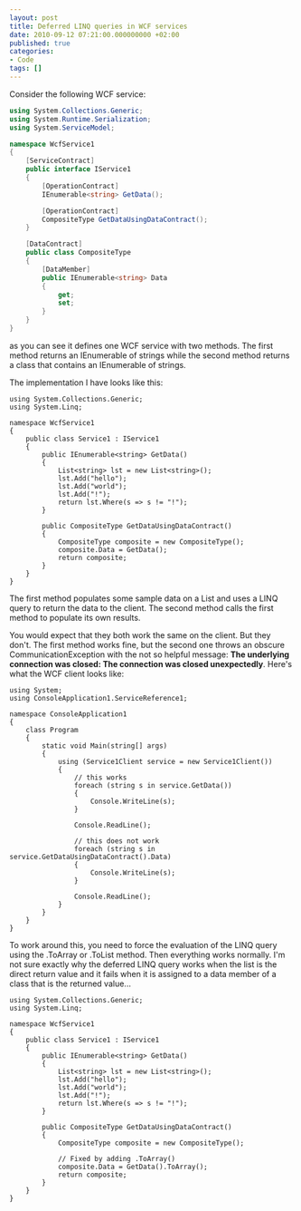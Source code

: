 ```yaml
---
layout: post
title: Deferred LINQ queries in WCF services
date: 2010-09-12 07:21:00.000000000 +02:00
published: true
categories:
- Code
tags: []
---
```


Consider the following WCF service:

```cs
using System.Collections.Generic;
using System.Runtime.Serialization;
using System.ServiceModel;

namespace WcfService1
{
	[ServiceContract]
	public interface IService1
	{
		[OperationContract]
		IEnumerable<string> GetData();

		[OperationContract]
		CompositeType GetDataUsingDataContract();
	}

	[DataContract]
	public class CompositeType
	{
		[DataMember]
		public IEnumerable<string> Data
		{
			get;
			set;
		}
	}
}
```

as you can see it defines one WCF service with two methods. The first method returns an IEnumerable of strings while the second method returns a class that contains an IEnumerable of strings.

The implementation I have looks like this:

```
using System.Collections.Generic;
using System.Linq;

namespace WcfService1
{
	public class Service1 : IService1
	{
		public IEnumerable<string> GetData()
		{
			List<string> lst = new List<string>();
			lst.Add("hello");
			lst.Add("world");
			lst.Add("!");
			return lst.Where(s => s != "!");
		}

		public CompositeType GetDataUsingDataContract()
		{
			CompositeType composite = new CompositeType();
			composite.Data = GetData();
			return composite;
		}
	}
}
```

The first method populates some sample data on a List and uses a LINQ query to return the data to the client. The second method calls the first method to populate its own results.

You would expect that they both work the same on the client. But they don't. The first method works fine, but the second one throws an obscure CommunicationException with the not so helpful message: <strong>The underlying connection was closed: The connection was closed unexpectedly</strong>. Here's what the WCF client looks like:

```
using System;
using ConsoleApplication1.ServiceReference1;

namespace ConsoleApplication1
{
	class Program
	{
		static void Main(string[] args)
		{
			using (Service1Client service = new Service1Client())
			{
				// this works
				foreach (string s in service.GetData())
				{
					Console.WriteLine(s);
				}

				Console.ReadLine();

				// this does not work
				foreach (string s in service.GetDataUsingDataContract().Data)
				{
					Console.WriteLine(s);
				}

				Console.ReadLine();
			}
		}
	}
}
```

To work around this, you need to force the evaluation of the LINQ query using the .ToArray or .ToList method. Then everything works normally. I'm not sure exactly why the deferred LINQ query works when the list is the direct return value and it fails when it is assigned to a data member of a class that is the returned value...

```
using System.Collections.Generic;
using System.Linq;

namespace WcfService1
{
	public class Service1 : IService1
	{
		public IEnumerable<string> GetData()
		{
			List<string> lst = new List<string>();
			lst.Add("hello");
			lst.Add("world");
			lst.Add("!");
			return lst.Where(s => s != "!");
		}

		public CompositeType GetDataUsingDataContract()
		{
			CompositeType composite = new CompositeType();

			// Fixed by adding .ToArray()
			composite.Data = GetData().ToArray();
			return composite;
		}
	}
}
```


